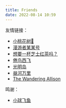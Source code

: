 ```yaml
---
title: Friends
date: 2022-08-14 10:59
---
```


友情链接：
- [小桃花树🌸](https://strawberryxuan.icu)
- [漫游者某某号](https://notion-next-six-henna.vercel.app)
- [想要一杯芝士红茶吗？](https://sunnkynews.icu)
- [倦鸟西飞](https://nisedenkibran.club)
- [光明岛](https://mokuyo.xyz)
- [昼河万里](https://tothemoonriver.icu)
- [The Wandering Allison](https://thewanderingallison.github.io)

鸣谢：
- [小球飞鱼](https://mantyke.icu)